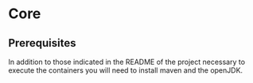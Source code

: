 # Core

## Prerequisites 

In addition to those indicated in the README of the project necessary to execute the containers you will need to install maven and the openJDK.